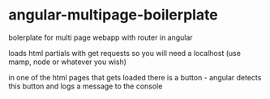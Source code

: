 angular-multipage-boilerplate
=============================

bolerplate for multi page webapp with router in angular

loads html partials with get requests so you will need a localhost (use mamp, node or whatever you wish)

in one of the html pages that gets loaded there is a button - angular detects this button and logs a message to the console
